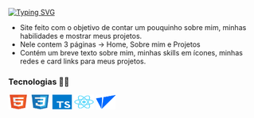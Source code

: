 [![Typing SVG](https://readme-typing-svg.herokuapp.com/?color=e0b0ff&size=35&center=true&vCenter=true&width=1000&lines=+Seja+Bem+vindo+ao+meu+Portfólio!+)](https://git.io/typing-svg)
+ Site feito com o objetivo de contar um pouquinho sobre mim, minhas habilidades e mostrar meus projetos.
+ Nele contem 3 páginas -> Home, Sobre mim e Projetos
+ Contém um breve texto sobre mim, minhas skills em ícones, minhas redes e card links para meus projetos.
### Tecnologias 👩‍💻
<div style="display: inline_block">
<img align="center" alt="Gabi-HTML" height="30" width="40" src="https://raw.githubusercontent.com/devicons/devicon/master/icons/html5/html5-original.svg">
<img align="center" alt="Gabi-CSS" height="30" width="40" src="https://raw.githubusercontent.com/devicons/devicon/master/icons/css3/css3-original.svg">
<img align="center" alt="Gabi-typescript" height="30" width="40" src="https://raw.githubusercontent.com/devicons/devicon/master/icons/typescript/typescript-original.svg">
<img align="center" alt="Gabi-react" height="30" width="40" src="https://raw.githubusercontent.com/devicons/devicon/master/icons/react/react-original.svg">
<img align="center" alt="Gabi-vite" height="30" width="40" src="https://raw.githubusercontent.com/devicons/devicon/master/icons/vite/vite-original.svg">
</div>
